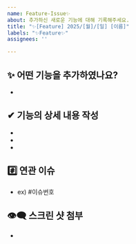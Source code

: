 ```yaml
---
name: Feature-Issue✨
about: 추가하신 새로운 기능에 대해 기록해주세요.
title: "✨[Feature] 2025/[월]/[일] [이름]"
labels: "✨Feature✨"
assignees: ''

---
```


## ✨ 어떤 기능을 추가하였나요?
- 

## ✔ 기능의 상세 내용 작성
-  
-  
-  

## #️⃣ 연관 이슈 
- ex) #이슈번호 

## 👁‍🗨 스크린 샷 첨부
-
